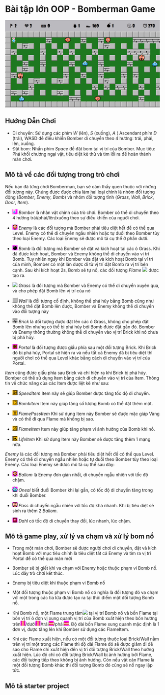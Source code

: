 # Bài tập lớn OOP - Bomberman Game



<img src="ground.jpg" alt="drawing" width="800"/>

## Hướng Dẫn Chơi
- Di chuyển: Sử dụng các phím *W* (lên), *S* (xuống), *A* ( Ascendant phím *D* (trái), WASD để điều khiển Bomber di chuyển theo 4 hướng: trái, phải, lên, xuống.
- Đặt bom: Nhấn phím *Space* để đặt bom tại vị trí của Bomber.
Mục tiêu: Phá khối chướng ngại vật, tiêu diệt kẻ thù và tìm lối ra để hoàn thành màn chơi.

## Mô tả về các đối tượng trong trò chơi
Nếu bạn đã từng chơi Bomberman, bạn sẽ cảm thấy quen thuộc với những đối tượng này. Chúng được được chia làm hai loại chính là nhóm đối tượng động (*Bomber*, *Enemy*, *Bomb*) và nhóm đối tượng tĩnh (*Grass*, *Wall*, *Brick*, *Door*, *Item*).



- ![](player.png) *Bomber* là nhân vật chính của trò chơi. Bomber có thể di chuyển theo 4 hướng trái/phải/lên/xuống theo sự điều khiển của người chơi.
- ![](ballom.png) *Enemy* là các đối tượng mà Bomber phải tiêu diệt hết để có thể qua Level. Enemy có thể di chuyển ngẫu nhiên hoặc tự đuổi theo Bomber tùy theo loại Enemy. Các loại Enemy sẽ được mô tả cụ thể ở phần dưới.
- ![](bomb.png) *Bomb* là đối tượng mà Bomber sẽ đặt và kích hoạt tại các ô Grass. Khi đã được kích hoạt, Bomber và Enemy không thể di chuyển vào vị trí Bomb. Tuy nhiên ngay khi Bomber vừa đặt và kích hoạt Bomb tại ví trí của mình, Bomber có một lần được đi từ vị trí đặt Bomb ra vị trí bên cạnh. Sau khi kích hoạt 2s, Bomb sẽ tự nổ, các đối tượng *Flame* ![](res/sprites/explosion_horizontal.png) được tạo ra.


- ![](res/sprites/grass.png) *Grass* là đối tượng mà Bomber và Enemy có thể di chuyển xuyên qua, và cho phép đặt Bomb lên vị trí của nó
- ![](wall.png) *Wall* là đối tượng cố định, không thể phá hủy bằng Bomb cũng như không thể đặt Bomb lên được, Bomber và Enemy không thể di chuyển vào đối tượng này
- ![](brick.png) *Brick* là đối tượng được đặt lên các ô Grass, không cho phép đặt Bomb lên nhưng có thể bị phá hủy bởi Bomb được đặt gần đó. Bomber và Enemy thông thường không thể di chuyển vào vị trí Brick khi nó chưa bị phá hủy.


- ![](portal.png) *Portal* là đối tượng được giấu phía sau một đối tượng Brick. Khi Brick đó bị phá hủy, Portal sẽ hiện ra và nếu tất cả Enemy đã bị tiêu diệt thì người chơi có thể qua Level khác bằng cách di chuyển vào vị trí của Portal.

*Item* cũng được giấu phía sau Brick và chỉ hiện ra khi Brick bị phá hủy. Bomber có thể sử dụng Item bằng cách di chuyển vào vị trí của Item. Thông tin về chức năng của các Item được liệt kê như sau:

- ![](powerup_speed.png) *SpeedItem* Item này sẽ giúp Bomber được tăng tốc độ di chuyển.

- ![](powerup_bombs.png) *BombItem* Item này giúp tăng số lượng Bomb có thể đặt thêm một.

- ![](powerup_flamepass.png) *FlamePassItem* Khi sử dụng Item này Bomber sẽ được mặc giáp Vàng và có thể đi qua Flame mà không bị sao.

- ![](powerup_flames.png) *FlameItem* Item này giúp tăng phạm vi ảnh hưởng của Bomb khi nổ.

- ![](powerup_life.png) *LifeItem* Khi sử dụng Item này Bomber sẽ được tăng thêm 1 mạng nữa.

*Enemy* là các đối tượng mà Bomber phải tiêu diệt hết để có thể qua Level. Enemy có thể di chuyển ngẫu nhiên hoặc tự đuổi theo Bomber tùy theo loại Enemy. Các loại Enemy sẽ được mô tả cụ thể sau đây:

- ![](ballom.png) *Ballom* là Enemy đơn giản nhất, di chuyển ngẫu nhiên với tốc độ chậm.

- ![](oneal.png) *Oneal* biết đuổi Bomber khi lại gần, có tốc độ di chuyển tăng trong khi đuổi Bomber.

- ![](pass.png) *Pass* di chuyển ngẫu nhiên với tốc độ khá nhanh. Khi bị tiêu diệt sẽ sinh ra thêm 2 *Ballom*.

- ![](dahl.png) *Dahl* có tốc độ di chuyển thay đổi, lúc nhanh, lúc chậm.

## Mô tả game play, xử lý va chạm và xử lý bom nổ
- Trong một màn chơi, Bomber sẽ được người chơi di chuyển, đặt và kích hoạt Bomb với mục tiêu chính là tiêu diệt tất cả Enemy và tìm ra vị trí Portal để có thể qua màn mới
- Bomber sẽ bị giết khi va chạm với Enemy hoặc thuộc phạm vi Bomb nổ. Lúc đấy trò chơi kết thúc.
- Enemy bị tiêu diệt khi thuộc phạm vi Bomb nổ
- Một đối tượng thuộc phạm vi Bomb nổ có nghĩa là đối tượng đó va chạm với một trong các tia lửa được tạo ra tại thời điểm một đối tượng Bomb nổ.

- Khi Bomb nổ, một Flame trung tâm![](bomb_exploded.png) tại vị trí Bomb nổ và bốn Flame tại bốn vị trí ô đơn vị xung quanh vị trí của Bomb xuất hiện theo bốn hướng trên![](explosion_vertical.png)/dưới![](explosion_vertical.png)/trái![](explosion_horizontal.png)/phải![](explosion_horizontal.png). Độ dài bốn Flame xung quanh mặc định là 1 đơn vị, được tăng lên khi Bomber sử dụng các FlameItem.
- Khi các Flame xuất hiện, nếu có một đối tượng thuộc loại Brick/Wall nằm trên vị trí một trong các Flame thì độ dài Flame đó sẽ được giảm đi để sao cho Flame chỉ xuất hiện đến vị trí đối tượng Brick/Wall theo hướng xuất hiện. Lúc đó chỉ có đối tượng Brick/Wall bị ảnh hưởng bởi Flame, các đối tượng tiếp theo không bị ảnh hưởng. Còn nếu vật cản Flame là một đối tượng Bomb khác thì đối tượng Bomb đó cũng sẽ nổ ngay lập tức.

## Mô tả starter project


